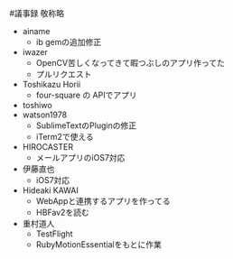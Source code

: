 #議事録
敬称略

* ainame
  * ib gemの追加修正
* iwazer
  * OpenCV苦しくなってきて暇つぶしのアプリ作ってた
  * プルリクエスト
* Toshikazu Horii
  * four-square の APIでアプリ
* toshiwo
* watson1978
  * SublimeTextのPluginの修正
  * iTerm2で使える
* HIROCASTER
  * メールアプリのiOS7対応
* 伊藤直也
  * iOS7対応
* Hideaki KAWAI
  * WebAppと連携するアプリを作ってる
  * HBFav2を読む
* 重村道人
  * TestFlight
  * RubyMotionEssentialをもとに作業
